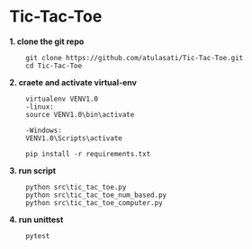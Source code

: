 # Tic-Tac-Toe

**1. clone the git repo**
```
    git clone https://github.com/atulasati/Tic-Tac-Toe.git 
    cd Tic-Tac-Toe
```

**2. craete and activate virtual-env**
```
    virtualenv VENV1.0
    -linux:
    source VENV1.0\bin\activate
  
    -Windows:
    VENV1.0\Scripts\activate
  
    pip install -r requirements.txt
```

**3. run script**
```
    python src\tic_tac_toe.py
    python src\tic_tac_toe_num_based.py
    python src\tic_tac_toe_computer.py
```
 
**4. run unittest**
```
    pytest
``` 
 
